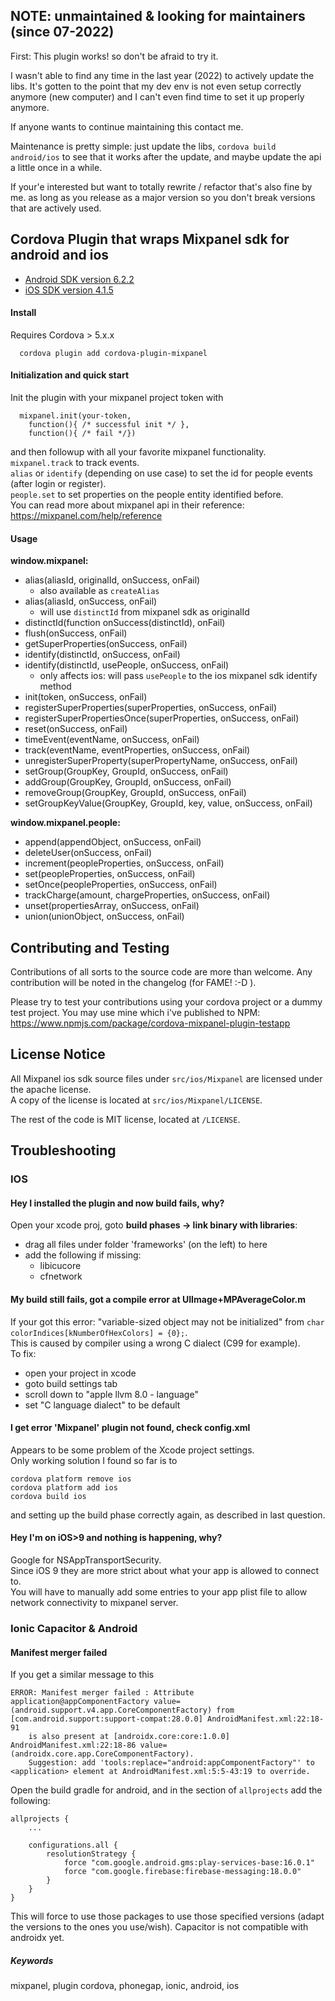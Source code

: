 
## NOTE: unmaintained & looking for maintainers (since 07-2022)

First: This plugin works! so don't be afraid to try it.

I wasn't able to find any time in the last year (2022) to actively update the libs.
It's gotten to the point that my dev env is not even setup correctly anymore (new computer) and I can't even find time to set it up properly anymore.

If anyone wants to continue maintaining this contact me.

Maintenance is pretty simple: just update the libs, `cordova build android/ios` to see that it works after the update, and maybe update the api a little once in a while.

If your'e interested but want to totally rewrite / refactor that's also fine by me.
as long as you release as a major version so you don't break versions that are actively used.

## Cordova Plugin that wraps Mixpanel sdk for android and ios

- [Android SDK version 6.2.2](https://github.com/mixpanel/mixpanel-android/tree/v6.2.2)
- [iOS SDK version 4.1.5](https://github.com/mixpanel/mixpanel-iphone/tree/v4.1.5)

#### Install

Requires Cordova > 5.x.x

```
  cordova plugin add cordova-plugin-mixpanel
```

#### Initialization and quick start

Init the plugin with your mixpanel project token with
```
  mixpanel.init(your-token,
    function(){ /* successful init */ },
    function(){ /* fail */})
```
and then followup with all your favorite mixpanel functionality.<br/>
`mixpanel.track` to track events.<br/>
`alias` or `identify` (depending on use case) to set the id for people events (after login or register).<br/>
`people.set` to set properties on the people entity identified before.<br/>
You can read more about mixpanel api in their reference: https://mixpanel.com/help/reference <br/>


#### Usage

**window.mixpanel:**

- alias(aliasId, originalId, onSuccess, onFail)
  - also available as ```createAlias```
- alias(aliasId, onSuccess, onFail)
  - will use `distinctId` from mixpanel sdk as originalId
- distinctId(function onSuccess(distinctId), onFail)
- flush(onSuccess, onFail)
- getSuperProperties(onSuccess, onFail)
- identify(distinctId, onSuccess, onFail)
- identify(distinctId, usePeople, onSuccess, onFail)
  - only affects ios: will pass `usePeople` to the ios mixpanel sdk identify method
- init(token, onSuccess, onFail)
- registerSuperProperties(superProperties, onSuccess, onFail)
- registerSuperPropertiesOnce(superProperties, onSuccess, onFail)
- reset(onSuccess, onFail)
- timeEvent(eventName, onSuccess, onFail)
- track(eventName, eventProperties, onSuccess, onFail)
- unregisterSuperProperty(superPropertyName, onSuccess, onFail)
- setGroup(GroupKey, GroupId, onSuccess, onFail)
- addGroup(GroupKey, GroupId, onSuccess, onFail)
- removeGroup(GroupKey, GroupId, onSuccess, onFail)
- setGroupKeyValue(GroupKey, GroupId, key, value, onSuccess, onFail)

**window.mixpanel.people:**

- append(appendObject, onSuccess, onFail)
- deleteUser(onSuccess, onFail)
- increment(peopleProperties, onSuccess, onFail)
- set(peopleProperties, onSuccess, onFail)
- setOnce(peopleProperties, onSuccess, onFail)
- trackCharge(amount, chargeProperties, onSuccess, onFail)
- unset(propertiesArray, onSuccess, onFail)
- union(unionObject, onSuccess, onFail)


## Contributing and Testing

Contributions of all sorts to the source code are more than welcome.
Any contribution will be noted in the changelog (for FAME! :-D ).

Please try to test your contributions using your cordova project or a dummy test project.
You may use mine which i've published to NPM:
https://www.npmjs.com/package/cordova-mixpanel-plugin-testapp


## License Notice

All Mixpanel ios sdk source files under `src/ios/Mixpanel` are licensed under the apache license.<br/>
A copy of the license is located at `src/ios/Mixpanel/LICENSE`.<br/>

The rest of the code is MIT license, located at `/LICENSE`.


## Troubleshooting

### IOS

#### Hey I installed the plugin and now build fails, why?

Open your xcode proj, goto **build phases -> link binary with libraries**:
  - drag all files under folder 'frameworks' (on the left) to here
  - add the following if missing:
      - libicucore
      - cfnetwork


#### My build still fails, got a compile error at UIImage+MPAverageColor.m

If your got this error: "variable-sized object may not be initialized" from `char colorIndices[kNumberOfHexColors] = {0};`.<br/>
This is caused by compiler using a wrong C dialect (C99 for example).<br/>
To fix:
- open your project in xcode
- goto build settings tab
- scroll down to "apple llvm 8.0 - language"
- set "C language dialect" to be default


#### I get error 'Mixpanel' plugin not found, check config.xml

Appears to be some problem of the Xcode project settings.<br/>
Only working solution I found so far is to
```
cordova platform remove ios
cordova platform add ios
cordova build ios
```
and setting up the build phase correctly again, as described in last question.


#### Hey I'm on iOS>9 and nothing is happening, why?

Google for NSAppTransportSecurity.<br/>
Since iOS 9 they are more strict about what your app is allowed to connect to.<br/>
You will have to manually add some entries to your app plist file to allow network connectivity to mixpanel server.

### Ionic Capacitor & Android

#### Manifest merger failed

If you get a similar message to this
```
ERROR: Manifest merger failed : Attribute application@appComponentFactory value=(android.support.v4.app.CoreComponentFactory) from [com.android.support:support-compat:28.0.0] AndroidManifest.xml:22:18-91
	is also present at [androidx.core:core:1.0.0] AndroidManifest.xml:22:18-86 value=(androidx.core.app.CoreComponentFactory).
	Suggestion: add 'tools:replace="android:appComponentFactory"' to <application> element at AndroidManifest.xml:5:5-43:19 to override.
```

Open the build gradle for android, and in the section of `allprojects` add the following:
```
allprojects {
    ...

    configurations.all {
        resolutionStrategy {
            force "com.google.android.gms:play-services-base:16.0.1"
            force "com.google.firebase:firebase-messaging:18.0.0"
        }
    }
}
```

This will force to use those packages to use those specified versions (adapt the versions to the ones you use/wish). Capacitor is not compatible with androidx yet.


##### Keywords
mixpanel, plugin cordova, phonegap, ionic, android, ios
